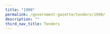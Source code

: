 ```yaml
---
title: "1998"
permalink: /government-gazette/tenders/1998/
description: ""
third_nav_title: Tenders
---
```

